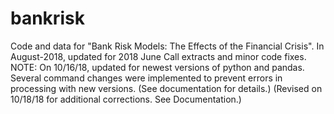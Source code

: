 # bankrisk
Code and data for "Bank Risk Models: The Effects of the Financial Crisis". 
In August-2018, updated for 2018 June Call extracts and minor code fixes.
NOTE: On 10/16/18, updated for newest versions of python and pandas. Several command changes were implemented to prevent errors in processing with new versions. (See documentation for details.) (Revised on 10/18/18 for additional corrections.  See Documentation.)